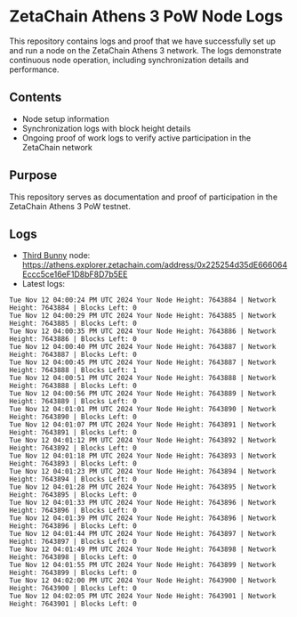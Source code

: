 # ZetaChain Athens 3 PoW Node Logs
This repository contains logs and proof that we have successfully set up and run a node on the ZetaChain Athens 3 network. The logs demonstrate continuous node operation, including synchronization details and performance.

## Contents
- Node setup information
- Synchronization logs with block height details
- Ongoing proof of work logs to verify active participation in the ZetaChain network

## Purpose
This repository serves as documentation and proof of participation in the ZetaChain Athens 3 PoW testnet.

## Logs

- [Third Bunny](https://thirdbunny.xyz/) node: https://athens.explorer.zetachain.com/address/0x225254d35dE666064Eccc5ce16eF1D8bF8D7b5EE
- Latest logs:
```
Tue Nov 12 04:00:24 PM UTC 2024 Your Node Height: 7643884 | Network Height: 7643884 | Blocks Left: 0
Tue Nov 12 04:00:29 PM UTC 2024 Your Node Height: 7643885 | Network Height: 7643885 | Blocks Left: 0
Tue Nov 12 04:00:35 PM UTC 2024 Your Node Height: 7643886 | Network Height: 7643886 | Blocks Left: 0
Tue Nov 12 04:00:40 PM UTC 2024 Your Node Height: 7643887 | Network Height: 7643887 | Blocks Left: 0
Tue Nov 12 04:00:45 PM UTC 2024 Your Node Height: 7643887 | Network Height: 7643888 | Blocks Left: 1
Tue Nov 12 04:00:51 PM UTC 2024 Your Node Height: 7643888 | Network Height: 7643888 | Blocks Left: 0
Tue Nov 12 04:00:56 PM UTC 2024 Your Node Height: 7643889 | Network Height: 7643889 | Blocks Left: 0
Tue Nov 12 04:01:01 PM UTC 2024 Your Node Height: 7643890 | Network Height: 7643890 | Blocks Left: 0
Tue Nov 12 04:01:07 PM UTC 2024 Your Node Height: 7643891 | Network Height: 7643891 | Blocks Left: 0
Tue Nov 12 04:01:12 PM UTC 2024 Your Node Height: 7643892 | Network Height: 7643892 | Blocks Left: 0
Tue Nov 12 04:01:18 PM UTC 2024 Your Node Height: 7643893 | Network Height: 7643893 | Blocks Left: 0
Tue Nov 12 04:01:23 PM UTC 2024 Your Node Height: 7643894 | Network Height: 7643894 | Blocks Left: 0
Tue Nov 12 04:01:28 PM UTC 2024 Your Node Height: 7643895 | Network Height: 7643895 | Blocks Left: 0
Tue Nov 12 04:01:33 PM UTC 2024 Your Node Height: 7643896 | Network Height: 7643896 | Blocks Left: 0
Tue Nov 12 04:01:39 PM UTC 2024 Your Node Height: 7643896 | Network Height: 7643896 | Blocks Left: 0
Tue Nov 12 04:01:44 PM UTC 2024 Your Node Height: 7643897 | Network Height: 7643897 | Blocks Left: 0
Tue Nov 12 04:01:49 PM UTC 2024 Your Node Height: 7643898 | Network Height: 7643898 | Blocks Left: 0
Tue Nov 12 04:01:55 PM UTC 2024 Your Node Height: 7643899 | Network Height: 7643899 | Blocks Left: 0
Tue Nov 12 04:02:00 PM UTC 2024 Your Node Height: 7643900 | Network Height: 7643900 | Blocks Left: 0
Tue Nov 12 04:02:05 PM UTC 2024 Your Node Height: 7643901 | Network Height: 7643901 | Blocks Left: 0
```
